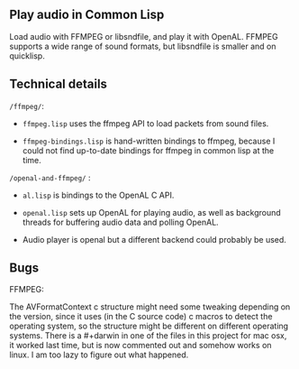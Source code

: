 ## Play audio in Common Lisp
Load audio with FFMPEG or libsndfile, and play it with OpenAL. 
FFMPEG supports a wide range of sound formats, but libsndfile is smaller and on quicklisp. 

## Technical details

```/ffmpeg/```:

- ```ffmpeg.lisp``` uses the ffmpeg API to load packets from sound files. 

- ```ffmpeg-bindings.lisp``` is hand-written bindings to ffmpeg, because I could not find up-to-date bindings for ffmpeg in common lisp at the time.

```/openal-and-ffmpeg/``` :

- `al.lisp` is bindings to the OpenAL C API.

- `openal.lisp` sets up OpenAL for playing audio, as well as background threads for buffering audio data and polling OpenAL.

- Audio player is openal but a different backend could probably be used. 

## Bugs

FFMPEG:

The AVFormatContext c structure might need some tweaking depending on the version, since it uses (in the C source code) c macros to detect the operating system, so the structure might be different on different operating systems. There is a #+darwin in one of the files in this project for mac osx, it worked last time, but is now commented out and somehow works on linux. I am too lazy to figure out what happened.
